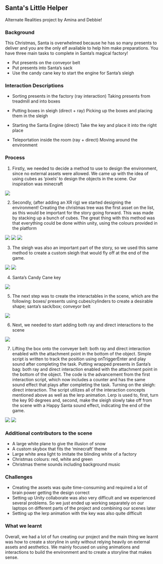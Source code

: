 ## Santa's Little Helper

Alternate Realities project by Amina and Debbie!

### Background

This Christmas, Santa is overwhelmed because he has so many presents to deliver and you are the only elf available to help him make preparations. You have three main tasks to complete in Santa’s magical factory!

- Put presents on the conveyor belt
- Put presents into Santa’s sack
- Use the candy cane key to start the engine for Santa’s sleigh

### Interaction Descriptions

- Sorting presents in the factory (ray interaction)
Taking presents from treadmill and into boxes

- Putting boxes in sleigh (direct + ray)
 Picking up the boxes and placing them in the sleigh
 
 - Starting the Santa Engine (direct)
 Take the key and place it into the right place
 
 - Teleportation inside the room (ray + direct)
 Moving around the environment

### Process

1) Firstly, we needed to decide a method to use to design the environment, since no external assets were allowed. We came up with the idea of using cubes as ‘pixels’ to design the objects in the scene. Our inspiration was minecraft

<img src="https://github.com/deborah-74/Santa-s-Little-Helper/blob/gh-pages/minecraft.jpeg?raw=true">


2) Secondly, (after adding an XR rig) we started designing the environment! Creating the christmas tree was the first asset on the list, as this would be important for the story going forward. This was made by stacking up a bunch of cubes. The great thing with this method was that everything could be done within unity, using the colours provided in the platform

<img src="https://github.com/deborah-74/Santa-s-Little-Helper/blob/gh-pages/Screenshot%202021-10-06%20at%2000.31.06.png?raw=true">
          
<img src="https://github.com/deborah-74/Santa-s-Little-Helper/blob/gh-pages/Screenshot%202021-10-06%20at%2000.37.54.png?raw=true">
<img src="https://github.com/deborah-74/Santa-s-Little-Helper/blob/gh-pages/Screenshot%202021-10-11%20at%2012.18.36.png?raw=true">



3) The sleigh was also an important part of the story, so we used this same method to create a custom sleigh that would fly off at the end of the game.

<img src="https://github.com/deborah-74/Santa-s-Little-Helper/blob/gh-pages/Screenshot%202021-10-06%20at%2017.14.50.png?raw=true">
<img src="https://github.com/deborah-74/Santa-s-Little-Helper/blob/gh-pages/244770045_294526478855426_1339244246339577440_n.png?raw=true">

4) Santa’s Candy Cane key

<img src="https://github.com/deborah-74/Santa-s-Little-Helper/blob/gh-pages/Screenshot%202021-10-11%20at%2012.20.00.png?raw=true">

5) The next step was to create the interactables in the scene, which are the following: boxes/ presents using cubes/cylinders to create a desirable shape; santa’s sack/box; conveyor belt

<img src="https://github.com/deborah-74/Santa-s-Little-Helper/blob/gh-pages/Screenshot%202021-10-12%20at%2022.53.16.png?raw=true">


6) Next, we needed to start adding both ray and direct interactions to the scene


<img src="https://github.com/deborah-74/Santa-s-Little-Helper/blob/gh-pages/Screenshot%202021-10-12%20at%2022.53.16.png?raw=true">

7) Lifting the box onto the conveyer belt: both ray and direct interaction enabled with the attachment point in the bottom of the object. Simple script is written to track the position using onTriggerEnter and play sound after completing the task.
Putting wrapped presents in Santa’s bag: both ray and direct interaction enabled with the attachment point in the bottom of the object. The code is the advancement from the first interaction script, which now includes a counter and has the same sound effect that plays after completing the task.
Turning on the sleigh: direct interaction. The script utilizes all of the interaction concepts mentioned above as well as the lerp animation. Lerp is used to, first, turn the key 90 degrees and, second, make the sleigh slowly take off from the scene with a Happy Santa sound effect, indicating the end of the game.
          
<img src="https://github.com/deborah-74/Santa-s-Little-Helper/blob/gh-pages/Screenshot%202021-10-13%20at%2013.23.18.png?raw=true">
<img src="https://github.com/deborah-74/Santa-s-Little-Helper/blob/gh-pages/Screenshot%202021-10-13%20at%2013.20.01.png?raw=true">
          
### Additional contributors to the scene

- A large white plane to give the illusion of snow
- A custom skybox that fits the ‘minecraft’ theme
- Large white area light to imitate the blinding white of a factory
- Christmas colours: red, white and green
- Christmas theme sounds including background music

### Challenges

- Creating the assets was quite time-consuming and required a lot of brain power getting the design correct
- Setting up Unity collaborate was also very difficult and we experienced several problems. So we just ended up working separately on our laptops on different parts of the project and combining our scenes later
- Setting up the lerp animation with the key was also quite difficult

### What we learnt

Overall, we had a lot of fun creating our project and the main thing we learnt was how to create a storyline in unity without relying heavily on external assets and aesthetics. We mainly focused on using animations and interactions to build the environment and to create a storyline that makes sense.
